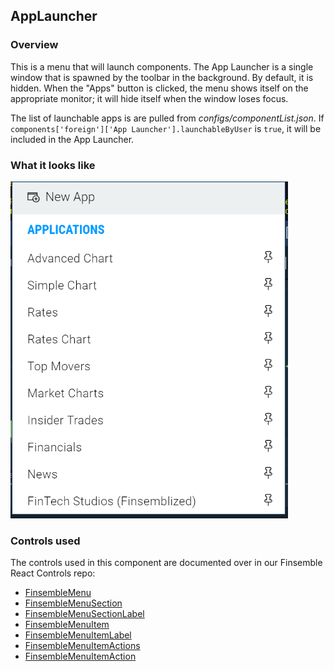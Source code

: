 ## AppLauncher

### Overview
This is a menu that will launch components. The App Launcher is a single window that is spawned by the toolbar in the background. By default, it is hidden. When the "Apps" button is clicked, the menu shows itself on the appropriate monitor; it will hide itself when the window loses focus.

The list of launchable apps is are pulled from *configs/componentList.json*. If `components['foreign']['App Launcher'].launchableByUser` is `true`, it will be included in the App Launcher.



### What it looks like
![](./screenshot.png)

### Controls used
The controls used in this component are documented over in our Finsemble React Controls repo: 
* [FinsembleMenu](https://github.com/ChartIQ/finsemble-react-controls/tree/master/FinsembleMenu)
* [FinsembleMenuSection](https://github.com/ChartIQ/finsemble-react-controls/tree/master/FinsembleMenuSection)
* [FinsembleMenuSectionLabel](https://github.com/ChartIQ/finsemble-react-controls/tree/master/FinsembleMenuSectionLabel)
* [FinsembleMenuItem](https://github.com/ChartIQ/finsemble-react-controls/tree/master/FinsembleMenuItem)
* [FinsembleMenuItemLabel](https://github.com/ChartIQ/finsemble-react-controls/tree/master/FinsembleMenuItemLabel)
* [FinsembleMenuItemActions](https://github.com/ChartIQ/finsemble-react-controls/tree/master/FinsembleMenuItemActions)
* [FinsembleMenuItemAction](https://github.com/ChartIQ/finsemble-react-controls/tree/master/FinsembleMenuItemAction)

